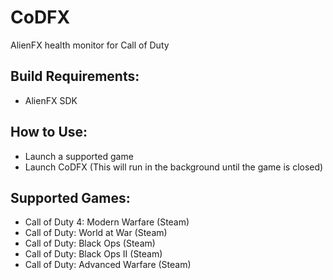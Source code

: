 # CoDFX
AlienFX health monitor for Call of Duty

## Build Requirements:
- AlienFX SDK

## How to Use:
- Launch a supported game
- Launch CoDFX (This will run in the background until the game is closed)

## Supported Games:
- Call of Duty 4: Modern Warfare (Steam)
- Call of Duty: World at War (Steam)
- Call of Duty: Black Ops (Steam)
- Call of Duty: Black Ops II (Steam)
- Call of Duty: Advanced Warfare (Steam)
